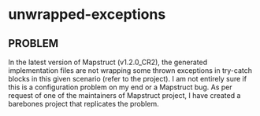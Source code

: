 # unwrapped-exceptions

## PROBLEM

In the latest version of Mapstruct (v1.2.0_CR2), the generated implementation files are not wrapping some thrown exceptions in try-catch blocks in this given scenario (refer to the project). I am not entirely sure if this is a configuration problem on my end or a Mapstruct bug. As per request of one of the maintainers of Mapstruct project, I have created a barebones project that replicates the problem.
